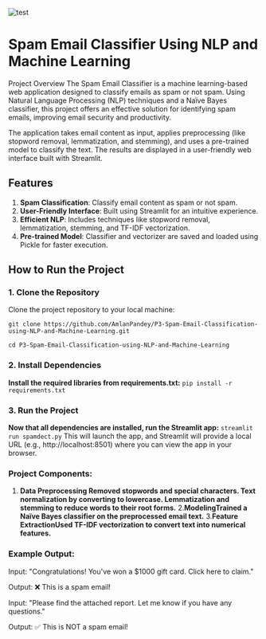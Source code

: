 

![test](https://github.com/user-attachments/assets/3aa7391d-e768-40e3-941a-081c16a063b8)

# **Spam Email Classifier Using NLP and Machine Learning**
Project Overview
The Spam Email Classifier is a machine learning-based web application designed to classify emails as spam or not spam. Using Natural Language Processing (NLP) techniques and a Naïve Bayes classifier, this project offers an effective solution for identifying spam emails, improving email security and productivity.

The application takes email content as input, applies preprocessing (like stopword removal, lemmatization, and stemming), and uses a pre-trained model to classify the text. The results are displayed in a user-friendly web interface built with Streamlit.

## Features

1. **Spam Classification**: Classify email content as spam or not spam.
2. **User-Friendly Interface**: Built using Streamlit for an intuitive experience.
3. **Efficient NLP**: Includes techniques like stopword removal, lemmatization, stemming, and TF-IDF vectorization.
4. **Pre-trained Model**: Classifier and vectorizer are saved and loaded using Pickle for faster execution.

## How to Run the Project

### 1. Clone the Repository
Clone the project repository to your local machine:

```git clone https://github.com/AmlanPandey/P3-Spam-Email-Classification-using-NLP-and-Machine-Learning.git```

```cd P3-Spam-Email-Classification-using-NLP-and-Machine-Learning```


### 2. Install Dependencies
**Install the required libraries from requirements.txt:**
```pip install -r requirements.txt```

### 3. Run the Project
**Now that all dependencies are installed, run the Streamlit app:**
```streamlit run spamdect.py```
This will launch the app, and Streamlit will provide a local URL (e.g., http://localhost:8501) where you can view the app in your browser.

### Project Components:
1. **Data Preprocessing
Removed stopwords and special characters.
Text normalization by converting to lowercase.
Lemmatization and stemming to reduce words to their root forms.**
2.**ModelingTrained a Naïve Bayes classifier on the preprocessed email text.**
3.**Feature ExtractionUsed TF-IDF vectorization to convert text into numerical features.**
### Example Output:
Input: "Congratulations! You've won a $1000 gift card. Click here to claim."

Output: ❌ This is a spam email!

Input: "Please find the attached report. Let me know if you have any questions."

Output: ✅ This is NOT a spam email!



